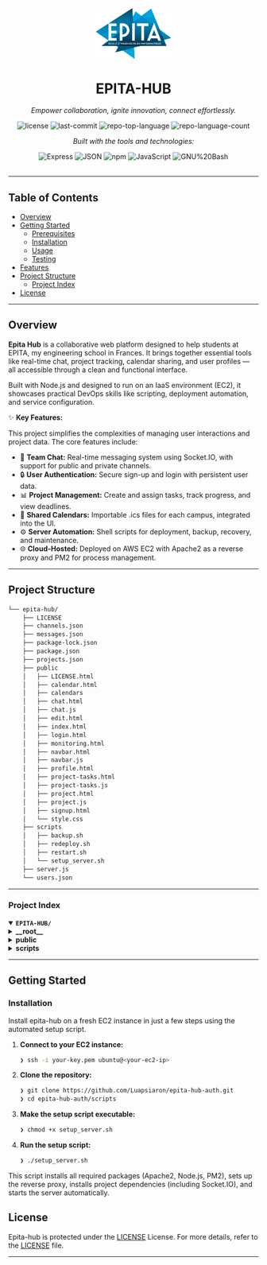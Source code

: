 <div id="top">

<!-- HEADER STYLE: CLASSIC -->
<div align="center">

<img src="Epita.png" width="30%" style="position: relative; top: 0; right: 0;" alt="Project Logo"/>

# EPITA-HUB

<em>Empower collaboration, ignite innovation, connect effortlessly.</em>

<!-- BADGES -->
<img src="https://img.shields.io/github/license/Luapsiaron/epita-hub?style=flat&logo=opensourceinitiative&logoColor=white&color=0080ff" alt="license">
<img src="https://img.shields.io/github/last-commit/Luapsiaron/epita-hub?style=flat&logo=git&logoColor=white&color=0080ff" alt="last-commit">
<img src="https://img.shields.io/github/languages/top/Luapsiaron/epita-hub?style=flat&color=0080ff" alt="repo-top-language">
<img src="https://img.shields.io/github/languages/count/Luapsiaron/epita-hub?style=flat&color=0080ff" alt="repo-language-count">

<em>Built with the tools and technologies:</em>

<img src="https://img.shields.io/badge/Express-000000.svg?style=flat&logo=Express&logoColor=white" alt="Express">
<img src="https://img.shields.io/badge/JSON-000000.svg?style=flat&logo=JSON&logoColor=white" alt="JSON">
<img src="https://img.shields.io/badge/npm-CB3837.svg?style=flat&logo=npm&logoColor=white" alt="npm">
<img src="https://img.shields.io/badge/JavaScript-F7DF1E.svg?style=flat&logo=JavaScript&logoColor=black" alt="JavaScript">
<img src="https://img.shields.io/badge/GNU%20Bash-4EAA25.svg?style=flat&logo=GNU-Bash&logoColor=white" alt="GNU%20Bash">

</div>
<br>

---

## Table of Contents

- [Overview](#overview)
- [Getting Started](#getting-started)
    - [Prerequisites](#prerequisites)
    - [Installation](#installation)
    - [Usage](#usage)
    - [Testing](#testing)
- [Features](#features)
- [Project Structure](#project-structure)
    - [Project Index](#project-index)
- [License](#license)

---

## Overview

**Epita Hub** is a collaborative web platform designed to help students at EPITA, my engineering school in Frances. It brings together essential tools like real-time chat, project tracking, calendar sharing, and user profiles — all accessible through a clean and functional interface.

Built with Node.js and designed to run on an IaaS environment (EC2), it showcases practical DevOps skills like scripting, deployment automation, and service configuration.

✨ **Key Features:**

This project simplifies the complexities of managing user interactions and project data. The core features include:

- 💬 **Team Chat:** Real-time messaging system using Socket.IO, with support for public and private channels.
- 🔒 **User Authentication:** Secure sign-up and login with persistent user data.
- 📊 **Project Management:** Create and assign tasks, track progress, and view deadlines.
- 📆 **Shared Calendars:** Importable .ics files for each campus, integrated into the UI.
- ⚙️ **Server Automation:** Shell scripts for deployment, backup, recovery, and maintenance.
- 🌐 **Cloud-Hosted:** Deployed on AWS EC2 with Apache2 as a reverse proxy and PM2 for process management.

---


## Project Structure

```sh
└── epita-hub/
    ├── LICENSE
    ├── channels.json
    ├── messages.json
    ├── package-lock.json
    ├── package.json
    ├── projects.json
    ├── public
    │   ├── LICENSE.html
    │   ├── calendar.html
    │   ├── calendars
    │   ├── chat.html
    │   ├── chat.js
    │   ├── edit.html
    │   ├── index.html
    │   ├── login.html
    │   ├── monitoring.html
    │   ├── navbar.html
    │   ├── navbar.js
    │   ├── profile.html
    │   ├── project-tasks.html
    │   ├── project-tasks.js
    │   ├── project.html
    │   ├── project.js
    │   ├── signup.html
    │   └── style.css
    ├── scripts
    │   ├── backup.sh
    │   ├── redeploy.sh
    │   ├── restart.sh
    │   └── setup_server.sh
    ├── server.js
    └── users.json
```

---

### Project Index

<details open>
	<summary><b><code>EPITA-HUB/</code></b></summary>
	<!-- __root__ Submodule -->
	<details>
	    <summary><b>__root__</b></summary>
	    <blockquote>
		    <div class='directory-path' style='padding: 8px 0; color: #666;'>
			    <code><b>⦿ __root__</b></code>
		    <table style='width: 100%; border-collapse: collapse;'>
		    <thead>
			    <tr style='background-color: #f8f9fa;'>
				    <th style='width: 30%; text-align: left; padding: 8px;'>File Name</th>
				    <th style='text-align: left; padding: 8px;'>Summary</th>
			    </tr>
		    </thead>
			    <tr style='border-bottom: 1px solid #eee;'>
				    <td style='padding: 8px;'><b><a href='https://github.com/Luapsiaron/epita-hub/blob/master/server.js'>server.js</a></b></td>
				    <td style='padding: 8px;'>Starts the main Node.js server using Express and Socket.IO. Manages user authentication, real-time messaging, channel creation, and project/task handling.</td>
			    </tr>
			    <tr style='border-bottom: 1px solid #eee;'>
				    <td style='padding: 8px;'><b><a href='https://github.com/Luapsiaron/epita-hub/blob/master/projects.json'>projects.json</a></b></td>
				    <td style='padding: 8px;'>Stores all project data: names, statuses, assigned users, and associated tasks. Acts as the central reference for project management.</td>
			    </tr>
			    <tr style='border-bottom: 1px solid #eee;'>
				    <td style='padding: 8px;'><b><a href='https://github.com/Luapsiaron/epita-hub/blob/master/package.json'>package.json</a></b></td>
				    <td style='padding: 8px;'>Declares the app’s dependencies (e.g., Express, Socket.IO) and includes startup scripts for PM2. Required to install and run the project.</td>
			    </tr>
			    <tr style='border-bottom: 1px solid #eee;'>
				    <td style='padding: 8px;'><b><a href='https://github.com/Luapsiaron/epita-hub/blob/master/users.json'>users.json</a></b></td>
				    <td style='padding: 8px;'>Contains registered user accounts, including usernames, hashed passwords, campus info, bios, and profile pictures. Used for login and personalization.</td>
			    </tr>
			    <tr style='border-bottom: 1px solid #eee;'>
				    <td style='padding: 8px;'><b><a href='https://github.com/Luapsiaron/epita-hub/blob/master/messages.json'>messages.json</a></b></td>
				    <td style='padding: 8px;'>Logs chat messages organized by channels. Supports conversation history and real-time chat functionality.</td>
			    </tr>
			    <tr style='border-bottom: 1px solid #eee;'>
				    <td style='padding: 8px;'><b><a href='https://github.com/Luapsiaron/epita-hub/blob/master/channels.json'>channels.json</a></b></td>
				    <td style='padding: 8px;'>Defines the structure of public and private channels, including members and creators. Controls access to chat spaces.</td>
			    </tr>
			    <tr style='border-bottom: 1px solid #eee;'>
				    <td style='padding: 8px;'><b><a href='https://github.com/Luapsiaron/epita-hub/blob/master/LICENSE'>LICENSE</a></b></td>
				    <td style='padding: 8px;'>MIT License allowing free use, modification, and distribution of the project. Encourages open-source collaboration.</td>
			    </tr>
		    </table>
	    </blockquote>
	</details>
	<!-- public Submodule -->
	<details>
	    <summary><b>public</b></summary>
	    <blockquote>
	        <div class='directory-path' style='padding: 8px 0; color: #666;'>
		        <code><b>⦿ public</b></code>
	        </div>
	        <table style='width: 100%; border-collapse: collapse;'>
	        <thead>
		        <tr style='background-color: #f8f9fa;'>
			        <th style='width: 30%; text-align: left; padding: 8px;'>File Name</th>
			        <th style='text-align: left; padding: 8px;'>Summary</th>
		        </tr>
	        </thead>
		        <tr style='border-bottom: 1px solid #eee;'>
			        <td style='padding: 8px;'>index.html</td>
			        <td style='padding: 8px;'>Landing page of the application. Redirects users to login or sign-up and serves as the entry point for unauthenticated visitors.</td>
		        </tr>
		        <tr style='border-bottom: 1px solid #eee;'>
			        <td style='padding: 8px;'>login.html</td>
			        <td style='padding: 8px;'>Login form interface. Sends user credentials to the server for authentication.</td>
		        </tr>
		        <tr style='border-bottom: 1px solid #eee;'>
			        <td style='padding: 8px;'>signup.html</td>
			        <td style='padding: 8px;'>Registration page allowing users to create an account with campus, bio, and password information.</td>
		        </tr>
		        <tr style='border-bottom: 1px solid #eee;'>
			        <td style='padding: 8px;'>profile.html</td>
			        <td style='padding: 8px;'>User profile display showing username, bio, campus, and profile picture. Pulls data from users.json.</td>
		        </tr>
		        <tr style='border-bottom: 1px solid #eee;'>
			        <td style='padding: 8px;'>edit.html</td>
			        <td style='padding: 8px;'>Profile editing interface. Allows users to update bio, campus, and profile image.</td>
		        </tr>
		        <tr style='border-bottom: 1px solid #eee;'>
			        <td style='padding: 8px;'>navbar.html / navbar.js</td>
			        <td style='padding: 8px;'>Reusable navigation bar and JavaScript logic to dynamically insert the navbar into each page and handle UI interactions.</td>
		        </tr>
		        <tr style='border-bottom: 1px solid #eee;'>
			        <td style='padding: 8px;'>chat.html / chat.js</td>
			        <td style='padding: 8px;'>Real-time chat interface using Socket.IO. Supports multiple channels and displays message history.</td>
		        </tr>
		        <tr style='border-bottom: 1px solid #eee;'>
			        <td style='padding: 8px;'>project.html / project.js</td>
			        <td style='padding: 8px;'>Project dashboard allowing users to view and manage their assigned projects and team roles.</td>
		        </tr>
		        <tr style='border-bottom: 1px solid #eee;'>
			        <td style='padding: 8px;'>project-tasks.html / project-tasks.js</td>
			        <td style='padding: 8px;'>Task management interface for a selected project. Supports assignment, status updates, and member tracking.</td>
		        </tr>
		        <tr style='border-bottom: 1px solid #eee;'>
			        <td style='padding: 8px;'>calendar.html</td>
			        <td style='padding: 8px;'>Displays synchronized campus calendars from `.ics` files to help users coordinate schedules.</td>
		        </tr>
		        <tr style='border-bottom: 1px solid #eee;'>
			        <td style='padding: 8px;'>calendars/</td>
			        <td style='padding: 8px;'>Folder containing `.ics` files for each EPITA campus (e.g. Rennes, Paris, Lyon) used in calendar.html.</td>
		        </tr>
		        <tr style='border-bottom: 1px solid #eee;'>
			        <td style='padding: 8px;'>monitoring.html</td>
			        <td style='padding: 8px;'>Monitoring interface for overviewing internal server or usage status (work-in-progress / optional).</td>
		        </tr>
		        <tr style='border-bottom: 1px solid #eee;'>
			        <td style='padding: 8px;'>style.css</td>
			        <td style='padding: 8px;'>Main stylesheet used across all HTML pages to apply a consistent layout and design system.</td>
		        </tr>
		        <tr style='border-bottom: 1px solid #eee;'>
			        <td style='padding: 8px;'>LICENSE.html</td>
			        <td style='padding: 8px;'>HTML rendering of the MIT license, displayed from within the web interface for transparency.</td>
		        </tr>
	        </table>
	    </blockquote>
    </details>
	<!-- scripts Submodule -->
    <details>
	    <summary><b>scripts</b></summary>
	    <blockquote>
		    <div class='directory-path' style='padding: 8px 0; color: #666;'>
			    <code><b>⦿ scripts</b></code>
		    </div>
		    <table style='width: 100%; border-collapse: collapse;'>
		    <thead>
			    <tr style='background-color: #f8f9fa;'>
				    <th style='width: 30%; text-align: left; padding: 8px;'>File Name</th>
				    <th style='text-align: left; padding: 8px;'>Summary</th>
			    </tr>
		    </thead>
			    <tr style='border-bottom: 1px solid #eee;'>
				    <td style='padding: 8px;'><b><a href='https://github.com/Luapsiaron/epita-hub/blob/master/scripts/setup_server.sh'>setup_server.sh</a></b></td>
				    <td style='padding: 8px;'>- Installs and configures all necessary components for running EPITA Hub on a fresh EC2 instance<br>- Updates system packages, installs Node.js, Apache2, and PM2, and sets up Apache as a reverse proxy to the Node.js app<br>- Automatically starts the server and prepares the environment for production use.</td>
			    </tr>
			    <tr style='border-bottom: 1px solid #eee;'>
				    <td style='padding: 8px;'><b><a href='https://github.com/Luapsiaron/epita-hub/blob/master/scripts/redeploy.sh'>redeploy.sh</a></b></td>
				    <td style='padding: 8px;'>- Restores a previously created backup of the project<br>- Removes the current project directory, extracts a selected backup archive, and restarts the Node.js server using PM2<br>- Useful for quick recovery in case of data loss or system failure.</td>
			    </tr>
			    <tr style='border-bottom: 1px solid #eee;'>
				    <td style='padding: 8px;'><b><a href='https://github.com/Luapsiaron/epita-hub/blob/master/scripts/restart.sh'>restart.sh</a></b></td>
				    <td style='padding: 8px;'>- Performs basic server maintenance by flushing PM2 logs and restarting the Node.js process<br>- Helps keep the server running smoothly and ensures logs don’t consume unnecessary disk space over time.</td>
			    </tr>
			    <tr style='border-bottom: 1px solid #eee;'>
				    <td style='padding: 8px;'><b><a href='https://github.com/Luapsiaron/epita-hub/blob/master/scripts/backup.sh'>backup.sh</a></b></td>
				    <td style='padding: 8px;'>- Creates a compressed archive of the entire project directory with a timestamp<br>- Ensures data integrity by optionally stopping the server before backup, and restarting it after completion<br>- Essential for keeping regular recovery points of code and data.</td>
			    </tr>
		    </table>
	    </blockquote>
    </details>
</details>

---

## Getting Started

### Installation

Install epita-hub on a fresh EC2 instance in just a few steps using the automated setup script.


1. **Connect to your EC2 instance:**

    ```sh
    ❯ ssh -i your-key.pem ubuntu@<your-ec2-ip>
    ```

2. **Clone the repository:**

    ```sh
    ❯ git clone https://github.com/Luapsiaron/epita-hub-auth.git
    ❯ cd epita-hub-auth/scripts

    ```

3. **Make the setup script executable:**

    ```sh
    ❯ chmod +x setup_server.sh
    ```
    
3. **Run the setup script:**

    ```sh
    ❯ ./setup_server.sh
    ```

This script installs all required packages (Apache2, Node.js, PM2), sets up the reverse proxy, installs project dependencies (including Socket.IO), and starts the server automatically.


## License

Epita-hub is protected under the [LICENSE](https://choosealicense.com/licenses) License. For more details, refer to the [LICENSE](https://choosealicense.com/licenses/) file.

---
